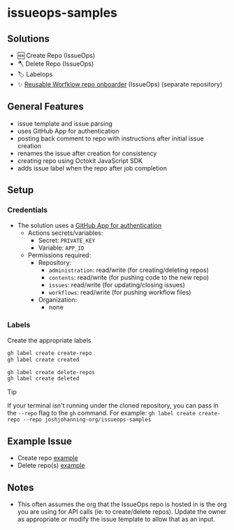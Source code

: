 # issueops-samples

## Solutions

- 🆕 Create Repo (IssueOps)
- 🪓 Delete Repo (IssueOps)
- 🏷️ Labelops
- ✨ [Reusable Worfklow repo onboarder](https://github.com/joshjohanning-org/reusable-workflow-issueops-onboarder) (IssueOps) (separate repository)

## General Features

- issue template and issue parsing
- uses GitHub App for authentication
- posting back comment to repo with instructions after initial issue creation
- renames the issue after creation for consistency
- creating repo using Octokit JavaScript SDK
- adds issue label when the repo after job completion

## Setup

### Credentials

- The solution uses a [GitHub App for authentication](https://josh-ops.com/posts/github-apps/)
  - Actions secrets/variables:
    - Secret: `PRIVATE_KEY`
    - Variable: `APP_ID`
  - Permissions required:
    - Repository:
      - `administration`: read/write (for creating/deleting repos)
      - `contents`: read/write (for pushing code to the new repo)
      - `issues`: read/write (for updating/closing issues)
      - `workflows`: read/write (for pushing workflow files)
    - Organization:
      - none

### Labels

Create the appropriate labels

```bash
gh label create create-repo
gh label create created

gh label create delete-repos
gh label create deleted
```

> [!TIP]
> If your terminal isn't running under the cloned repository, you can pass in the `--repo` flag to the `gh` command. For example:
> `gh label create create-repo --repo joshjohanning-org/issueops-samples`

## Example Issue

- Create repo [example](https://github.com/joshjohanning-org/issueops-samples/issues/35)
- Delete repo(s) [example](https://github.com/joshjohanning-org/issueops-samples/issues/57)

## Notes

- This often assumes the org that the IssueOps repo is hosted in is the org you are using for API calls (ie: to create/delete repos). Update the owner as appropriate or modify the issue template to allow that as an input.
